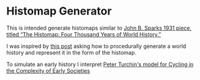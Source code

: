 # Histomap Generator
This is intended generate histomaps similar to [John B. Sparks 1931 piece, titled “The Histomap: Four Thousand Years of World History.”](https://www.worldhistorycharts.com/the-histomap-by-john-sparks/)  

I was inspired by [this post](https://gamedev.stackexchange.com/questions/23659/is-there-a-way-to-procedurally-generate-the-history-of-a-world) asking how to procedurally generate a world history and represent it in the form of the histomap.

To simulate an early history I interpret [Peter Turchin's model for Cycling in the Complexity of Early Societies](https://escholarship.org/uc/item/5536t55r#page-1)
